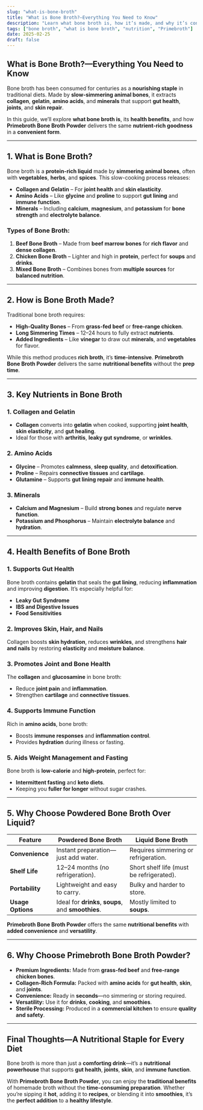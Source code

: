 ```yaml
---
slug: "what-is-bone-broth"
title: "What is Bone Broth?—Everything You Need to Know"
description: "Learn what bone broth is, how it’s made, and why it’s considered a nutrient powerhouse for gut health, skin, joints, and more. Discover Primebroth Bone Broth Powder for easy daily use."
tags: ["bone broth", "what is bone broth", "nutrition", "Primebroth"]
date: 2025-02-25
draft: false
---
```


## What is Bone Broth?—Everything You Need to Know  
Bone broth has been consumed for centuries as a **nourishing staple** in traditional diets. Made by **slow-simmering animal bones**, it extracts **collagen**, **gelatin**, **amino acids**, and **minerals** that support **gut health**, **joints**, and **skin repair**.  

In this guide, we’ll explore **what bone broth is**, its **health benefits**, and how **Primebroth Bone Broth Powder** delivers the same **nutrient-rich goodness** in a **convenient form**.  

---

## **1. What is Bone Broth?**  
Bone broth is a **protein-rich liquid** made by **simmering animal bones**, often with **vegetables**, **herbs**, and **spices**. This slow-cooking process releases:  
- **Collagen and Gelatin** – For **joint health** and **skin elasticity**.  
- **Amino Acids** – Like **glycine** and **proline** to support **gut lining** and **immune function**.  
- **Minerals** – Including **calcium**, **magnesium**, and **potassium** for **bone strength** and **electrolyte balance**.  

### Types of Bone Broth:  
1. **Beef Bone Broth** – Made from **beef marrow bones** for **rich flavor** and **dense collagen**.  
2. **Chicken Bone Broth** – Lighter and high in **protein**, perfect for **soups** and **drinks**.  
3. **Mixed Bone Broth** – Combines bones from **multiple sources** for **balanced nutrition**.  

---

## **2. How is Bone Broth Made?**  
Traditional bone broth requires:  
- **High-Quality Bones** – From **grass-fed beef** or **free-range chicken**.  
- **Long Simmering Times** – 12–24 hours to fully extract **nutrients**.  
- **Added Ingredients** – Like **vinegar** to draw out **minerals**, and **vegetables** for flavor.  

While this method produces **rich broth**, it’s **time-intensive**. **Primebroth Bone Broth Powder** delivers the same **nutritional benefits** without the **prep time**.  

---

## **3. Key Nutrients in Bone Broth**  

### 1. **Collagen and Gelatin**  
- **Collagen** converts into **gelatin** when cooked, supporting **joint health**, **skin elasticity**, and **gut healing**.  
- Ideal for those with **arthritis**, **leaky gut syndrome**, or **wrinkles**.  

### 2. **Amino Acids**  
- **Glycine** – Promotes **calmness**, **sleep quality**, and **detoxification**.  
- **Proline** – Repairs **connective tissues** and **cartilage**.  
- **Glutamine** – Supports **gut lining repair** and **immune health**.  

### 3. **Minerals**  
- **Calcium and Magnesium** – Build **strong bones** and regulate **nerve function**.  
- **Potassium and Phosphorus** – Maintain **electrolyte balance** and **hydration**.  

---

## **4. Health Benefits of Bone Broth**  

### **1. Supports Gut Health**  
Bone broth contains **gelatin** that seals the **gut lining**, reducing **inflammation** and improving **digestion**. It’s especially helpful for:  
- **Leaky Gut Syndrome**  
- **IBS and Digestive Issues**  
- **Food Sensitivities**  

### **2. Improves Skin, Hair, and Nails**  
Collagen boosts **skin hydration**, reduces **wrinkles**, and strengthens **hair and nails** by restoring **elasticity** and **moisture balance**.  

### **3. Promotes Joint and Bone Health**  
The **collagen** and **glucosamine** in bone broth:  
- Reduce **joint pain** and **inflammation**.  
- Strengthen **cartilage** and **connective tissues**.  

### **4. Supports Immune Function**  
Rich in **amino acids**, bone broth:  
- Boosts **immune responses** and **inflammation control**.  
- Provides **hydration** during illness or fasting.  

### **5. Aids Weight Management and Fasting**  
Bone broth is **low-calorie** and **high-protein**, perfect for:  
- **Intermittent fasting** and **keto diets**.  
- Keeping you **fuller for longer** without sugar crashes.  

---

## **5. Why Choose Powdered Bone Broth Over Liquid?**  

| **Feature**             | **Powdered Bone Broth**        | **Liquid Bone Broth**           |
|-------------------------|--------------------------------|---------------------------------|
| **Convenience**         | Instant preparation—just add water. | Requires simmering or refrigeration. |
| **Shelf Life**          | 12–24 months (no refrigeration). | Short shelf life (must be refrigerated). |
| **Portability**         | Lightweight and easy to carry. | Bulky and harder to store.      |
| **Usage Options**       | Ideal for **drinks**, **soups**, and **smoothies**. | Mostly limited to **soups**.   |  

**Primebroth Bone Broth Powder** offers the same **nutritional benefits** with **added convenience** and **versatility**.  

---

## **6. Why Choose Primebroth Bone Broth Powder?**  
- **Premium Ingredients:** Made from **grass-fed beef** and **free-range chicken bones**.  
- **Collagen-Rich Formula:** Packed with **amino acids** for **gut health**, **skin**, and **joints**.  
- **Convenience:** Ready in **seconds**—no simmering or storing required.  
- **Versatility:** Use it for **drinks**, **cooking**, and **smoothies**.  
- **Sterile Processing:** Produced in a **commercial kitchen** to ensure **quality and safety**.  

---

## **Final Thoughts—A Nutritional Staple for Every Diet**  
Bone broth is more than just a **comforting drink**—it’s a **nutritional powerhouse** that supports **gut health**, **joints**, **skin**, and **immune function**.  

With **Primebroth Bone Broth Powder**, you can enjoy the **traditional benefits** of homemade broth without the **time-consuming preparation**. Whether you’re sipping it **hot**, adding it to **recipes**, or blending it into **smoothies**, it’s the **perfect addition** to a **healthy lifestyle**.  
